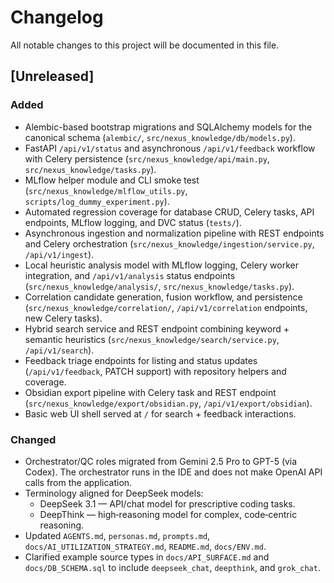 # Changelog

All notable changes to this project will be documented in this file.

## [Unreleased]

### Added

- Alembic-based bootstrap migrations and SQLAlchemy models for the canonical schema (`alembic/`, `src/nexus_knowledge/db/models.py`).
- FastAPI `/api/v1/status` and asynchronous `/api/v1/feedback` workflow with Celery persistence (`src/nexus_knowledge/api/main.py`, `src/nexus_knowledge/tasks.py`).
- MLflow helper module and CLI smoke test (`src/nexus_knowledge/mlflow_utils.py`, `scripts/log_dummy_experiment.py`).
- Automated regression coverage for database CRUD, Celery tasks, API endpoints, MLflow logging, and DVC status (`tests/`).
- Asynchronous ingestion and normalization pipeline with REST endpoints and Celery orchestration (`src/nexus_knowledge/ingestion/service.py`, `/api/v1/ingest`).
- Local heuristic analysis model with MLflow logging, Celery worker integration, and `/api/v1/analysis` status endpoints (`src/nexus_knowledge/analysis/`, `src/nexus_knowledge/tasks.py`).
- Correlation candidate generation, fusion workflow, and persistence (`src/nexus_knowledge/correlation/`, `/api/v1/correlation` endpoints, new Celery tasks).
- Hybrid search service and REST endpoint combining keyword + semantic heuristics (`src/nexus_knowledge/search/service.py`, `/api/v1/search`).
- Feedback triage endpoints for listing and status updates (`/api/v1/feedback`, PATCH support) with repository helpers and coverage.
- Obsidian export pipeline with Celery task and REST endpoint (`src/nexus_knowledge/export/obsidian.py`, `/api/v1/export/obsidian`).
- Basic web UI shell served at `/` for search + feedback interactions.

### Changed

- Orchestrator/QC roles migrated from Gemini 2.5 Pro to GPT-5 (via Codex). The orchestrator runs in the IDE and does not make OpenAI API calls from the application.
- Terminology aligned for DeepSeek models:
  - DeepSeek 3.1 — API/chat model for prescriptive coding tasks.
  - DeepThink — high‑reasoning model for complex, code‑centric reasoning.
- Updated `AGENTS.md`, `personas.md`, `prompts.md`, `docs/AI_UTILIZATION_STRATEGY.md`, `README.md`, `docs/ENV.md`.
- Clarified example source types in `docs/API_SURFACE.md` and `docs/DB_SCHEMA.sql` to include `deepseek_chat`, `deepthink`, and `grok_chat`.
